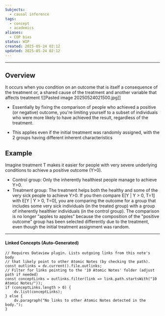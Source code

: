 ```yaml
---
Subjects:
  - causal inference
tags:
  - concept
  - academics
aliases:
  - COP bias
status: WIP
created: 2025-05-24 02:12
updated: 2025-05-24 02:12
---
```

---
## Overview 

It occurs when you condition on an outcome that is itself a consequence of the treatment or, a shared cause of the treatment and another variable that affects treatment 
![[Pasted image 20250524021500.jpg]]

- Essentially by fixing the comparison of people who achieved a positive (or negative) outcome, you're limiting yourself to a subset of individuals who were more likely to have achieved the result, regardless of the treatment.

- This applies even if the initial treatment was randomly assigned, with the 2 groups having different inherent characteristics 
## Example 
Imagine treatment T makes it easier for people with very severe underlying conditions to achieve a positive outcome (Y>0).
 * Control group: Only the inherently healthiest people manage to achieve Y>0.
 * Treatment group: The treatment helps both the healthy and some of the very sick people to achieve Y>0.
If you then compare E[Y | Y > 0, T=1] with E[Y | Y > 0, T=0], you are comparing the outcome for a group that includes some very sick individuals (in the treated group) with a group of inherently healthier individuals (in the control group). The comparison is no longer "apples to apples" because the composition of the "positive outcome" group has been selected differently due to the treatment, even though the initial treatment assignment was random. 

---
#### Linked Concepts (Auto-Generated)
```dataviewjs
// Requires Dataview plugin. Lists outgoing links from this note's body
// that likely point to other Atomic Notes (by checking the path).
const outlinks = dv.current().file.outlinks;
// Filter for links pointing to the '10 Atomic Notes' folder (adjust path if needed)
const conceptLinks = outlinks.filter(link => link.path.startsWith("10 Atomic Notes/"));
if (conceptLinks.length > 0) {
    dv.list(conceptLinks);
} else {
    dv.paragraph("No links to other Atomic Notes detected in the body.");
}
```



